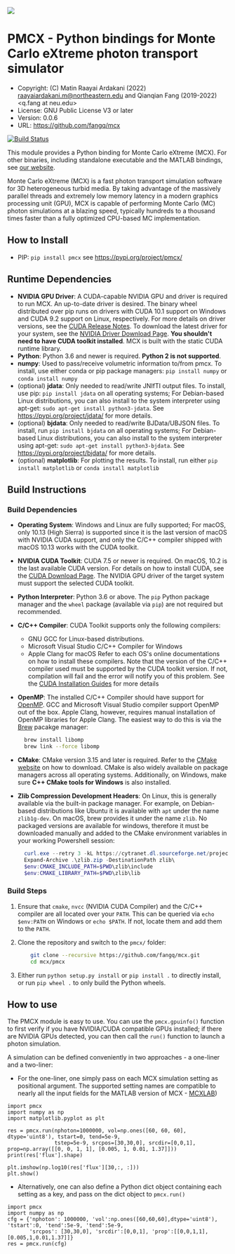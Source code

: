 ![](http://mcx.space/img/mcx18_banner.png)

# PMCX - Python bindings for Monte Carlo eXtreme photon transport simulator

- Copyright: (C) Matin Raayai Ardakani (2022) <raayaiardakani.m@northeastern.edu> 
and Qianqian Fang (2019-2022) <q.fang at neu.edu>
- License: GNU Public License V3 or later
- Version: 0.0.6
- URL: https://github.com/fangq/mcx

[![Build Status](https://travis-ci.com/fangq/mcx.svg?branch=master)](https://travis-ci.com/fangq/mcx)

This module provides a Python binding for Monte Carlo eXtreme (MCX).
For other binaries, including standalone executable and the MATLAB bindings, see [our website](http://mcx.space).

Monte Carlo eXtreme (MCX) is a fast photon transport simulation software for 3D 
heterogeneous turbid media. By taking advantage of the massively parallel 
threads and extremely low memory latency in a modern graphics processing unit 
(GPU), MCX is capable of performing Monte Carlo (MC) photon simulations at a 
blazing speed, typically hundreds to a thousand times faster than a fully 
optimized CPU-based MC implementation.

## How to Install

* PIP: ```pip install pmcx``` see https://pypi.org/project/pmcx/

## Runtime Dependencies
* **NVIDIA GPU Driver**: A CUDA-capable NVIDIA GPU and driver is required to run MCX. An up-to-date driver is desired.
The binary wheel distributed over pip runs on drivers with CUDA 10.1 support on Windows and CUDA 9.2 support on Linux, 
respectively. For more details on driver versions, see the 
[CUDA Release Notes](https://docs.nvidia.com/cuda/cuda-toolkit-release-notes/index.html). 
To download the latest driver for your system, see the 
[NVIDIA Driver Download Page](https://www.nvidia.com/download/index.aspx).
**You shouldn't need to have CUDA toolkit installed**. MCX is built with the static CUDA runtime library. 
* **Python**: Python 3.6 and newer is required. **Python 2 is not supported**.
* **numpy**: Used to pass/receive volumetric information to/from pmcx. To install, use either conda or pip 
package managers: `pip install numpy` or `conda install numpy`
* (optional) **jdata**: Only needed to read/write JNIfTI output files. To install, use pip: `pip install jdata` 
on all operating systems; For Debian-based Linux distributions, you can also install to the system interpreter 
using apt-get: `sudo apt-get install python3-jdata`. See https://pypi.org/project/jdata/ for more details. 
* (optional) **bjdata**: Only needed to read/write BJData/UBJSON files. To install, run `pip install bjdata` 
on all operating systems; For Debian-based Linux distributions, you can also install to the system interpreter 
using apt-get: `sudo apt-get install python3-bjdata`. See https://pypi.org/project/bjdata/ for more details. 
* (optional) **matplotlib**: For plotting the results. To install, run either `pip install matplotlib` or
`conda install matplotlib`

## Build Instructions

### Build Dependencies
* **Operating System**: Windows and Linux are fully supported; For macOS, only 10.13 (High Sierra) is supported since
it is the last version of macOS with NVIDIA CUDA support, and only the C/C++ compiler shipped with macOS 10.13 works 
with the CUDA toolkit.
* **NVIDIA CUDA Toolkit**: CUDA 7.5 or newer is required. On macOS, 10.2 is the last available CUDA version. 
For details on how to install CUDA, see the [CUDA Download Page](https://developer.nvidia.com/cuda-downloads). 
The NVIDIA GPU driver of the target system must support the selected CUDA toolkit.
* **Python Interpreter**: Python 3.6 or above. The ```pip``` Python package manager and the ```wheel``` package (available
  via ```pip```) are not required but recommended.
* **C/C++ Compiler**: CUDA Toolkit supports only the following compilers:
  * GNU GCC for Linux-based distributions.
  * Microsoft Visual Studio C/C++ Compiler for Windows
  * Apple Clang for macOS
  Refer to each OS's online documentations on how to install these compilers.
  Note that the version of the C/C++ compiler used must be supported by the CUDA toolkit version. If not, compilation
  will fail and the error will notify you of this problem. See the [CUDA Installation Guides](https://developer.nvidia.com/cuda-toolkit-archive)
  for more details
* **OpenMP**: The installed C/C++ Compiler should have support for [OpenMP](https://www.openmp.org/). 
  GCC and Microsoft Visual Studio compiler support OpenMP out of the box. Apple Clang, however, requires manual 
  installation of OpenMP libraries for Apple Clang. The easiest way to do this is via the [Brew](https://brew.sh/) pacakge
  manager:
  ```zsh
    brew install libomp
    brew link --force libomp
  ```

* **CMake**: CMake version 3.15 and later is required. Refer to the [CMake website](https://cmake.org/download/) on how to download.
  CMake is also widely available on package managers across all operating systems.
  Additionally, on Windows, make sure **C++ CMake tools for Windows** is also installed.
* **Zlib Compression Development Headers**: On Linux, this is generally available via the built-in package manager. For 
  example, on Debian-based distributions like Ubuntu it is available with ```apt``` under the name ```zlib1g-dev```. On
  macOS, brew provides it under the name ```zlib```. No packaged versions are available for windows, therefore it must be
  downloaded manually and added to the CMake environment variables in your working Powershell session:
  ```powershell
    curl.exe --retry 3 -kL https://cytranet.dl.sourceforge.net/project/gnuwin32/zlib/1.2.3/zlib-1.2.3-lib.zip --output zlib.zip
    Expand-Archive .\zlib.zip -DestinationPath zlib\
    $env:CMAKE_INCLUDE_PATH=$PWD\zlib\include
    $env:CMAKE_LIBRARY_PATH=$PWD\zlib\lib
  ```

### Build Steps
1. Ensure that ```cmake```, ```nvcc``` (NVIDIA CUDA Compiler) and the C/C++ compiler are all located over your ```PATH```.
This can be queried via ```echo $env:PATH``` on Windows or ```echo $PATH```. If not, locate them and add them to the ```PATH```.

2. Clone the repository and switch to the ```pmcx/``` folder:
    ```bash
        git clone --recursive https://github.com/fangq/mcx.git
        cd mcx/pmcx
    ```

3. Either run ```python setup.py install``` or ```pip install .``` to directly install, or run ```pip wheel .``` to only
build the Python wheels.


## How to use

The PMCX module is easy to use. You can use the `pmcx.gpuinfo()` function to first verify
if you have NVIDIA/CUDA compatible GPUs installed; if there are NVIDIA GPUs detected,
you can then call the `run()` function to launch a photon simulation.

A simulation can be defined conveniently in two approaches - a one-liner and a two-liner:

* For the one-liner, one simply pass on each MCX simulation setting as positional
argument. The supported setting names are compatible to nearly all the input fields
for the MATLAB version of MCX - [MCXLAB](https://github.com/fangq/mcx/blob/master/mcxlab/mcxlab.m))

```python3
import pmcx
import numpy as np
import matplotlib.pyplot as plt

res = pmcx.run(nphoton=1000000, vol=np.ones([60, 60, 60], dtype='uint8'), tstart=0, tend=5e-9, 
               tstep=5e-9, srcpos=[30,30,0], srcdir=[0,0,1], prop=np.array([[0, 0, 1, 1], [0.005, 1, 0.01, 1.37]]))
print(res['flux'].shape)

plt.imshow(np.log10(res['flux'][30,:, :]))
plt.show()
```

* Alternatively, one can also define a Python dict object containing each setting
as a key, and pass on the dict object to `pmcx.run()`

```python3
import pmcx
import numpy as np
cfg = {'nphoton': 1000000, 'vol':np.ones([60,60,60],dtype='uint8'), 'tstart':0, 'tend':5e-9, 'tend':5e-9, 
       'srcpos': [30,30,0], 'srcdir':[0,0,1], 'prop':[[0,0,1,1],[0.005,1,0.01,1.37]]}
res = pmcx.run(cfg)
```
